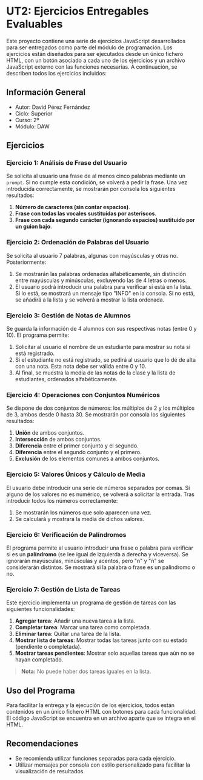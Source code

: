 # UT2: Ejercicios Entregables Evaluables

Este proyecto contiene una serie de ejercicios JavaScript desarrollados para ser entregados como parte del módulo de programación. Los ejercicios están diseñados para ser ejecutados desde un único fichero HTML, con un botón asociado a cada uno de los ejercicios y un archivo JavaScript externo con las funciones necesarias. A continuación, se describen todos los ejercicios incluidos:

## Información General
- Autor: David Pérez Fernández
- Ciclo: Superior
- Curso: 2º
- Módulo: DAW

## Ejercicios

### Ejercicio 1: Análisis de Frase del Usuario
Se solicita al usuario una frase de al menos cinco palabras mediante un `prompt`. Si no cumple esta condición, se volverá a pedir la frase. Una vez introducida correctamente, se mostrarán por consola los siguientes resultados:
1. **Número de caracteres (sin contar espacios)**.
2. **Frase con todas las vocales sustituidas por asteriscos**.
3. **Frase con cada segundo carácter (ignorando espacios) sustituido por un guion bajo**.

### Ejercicio 2: Ordenación de Palabras del Usuario
Se solicita al usuario 7 palabras, algunas con mayúsculas y otras no. Posteriormente:
1. Se mostrarán las palabras ordenadas alfabéticamente, sin distinción entre mayúsculas y minúsculas, excluyendo las de 4 letras o menos.
2. El usuario podrá introducir una palabra para verificar si está en la lista. Si lo está, se mostrará un mensaje tipo "INFO" en la consola. Si no está, se añadirá a la lista y se volverá a mostrar la lista ordenada.

### Ejercicio 3: Gestión de Notas de Alumnos
Se guarda la información de 4 alumnos con sus respectivas notas (entre 0 y 10). El programa permite:
1. Solicitar al usuario el nombre de un estudiante para mostrar su nota si está registrado.
2. Si el estudiante no está registrado, se pedirá al usuario que lo dé de alta con una nota. Esta nota debe ser válida entre 0 y 10.
3. Al final, se muestra la media de las notas de la clase y la lista de estudiantes, ordenados alfabéticamente.

### Ejercicio 4: Operaciones con Conjuntos Numéricos
Se dispone de dos conjuntos de números: los múltiplos de 2 y los múltiplos de 3, ambos desde 0 hasta 30. Se mostrarán por consola los siguientes resultados:
1. **Unión** de ambos conjuntos.
2. **Intersección** de ambos conjuntos.
3. **Diferencia** entre el primer conjunto y el segundo.
4. **Diferencia** entre el segundo conjunto y el primero.
5. **Exclusión** de los elementos comunes a ambos conjuntos.

### Ejercicio 5: Valores Únicos y Cálculo de Media
El usuario debe introducir una serie de números separados por comas. Si alguno de los valores no es numérico, se volverá a solicitar la entrada. Tras introducir todos los números correctamente:
1. Se mostrarán los números que solo aparecen una vez.
2. Se calculará y mostrará la media de dichos valores.

### Ejercicio 6: Verificación de Palíndromos
El programa permite al usuario introducir una frase o palabra para verificar si es un **palíndromo** (se lee igual de izquierda a derecha y viceversa). Se ignorarán mayúsculas, minúsculas y acentos, pero "n" y "ñ" se considerarán distintos. Se mostrará si la palabra o frase es un palíndromo o no.

### Ejercicio 7: Gestión de Lista de Tareas
Este ejercicio implementa un programa de gestión de tareas con las siguientes funcionalidades:
1. **Agregar tarea**: Añadir una nueva tarea a la lista.
2. **Completar tarea**: Marcar una tarea como completada.
3. **Eliminar tarea**: Quitar una tarea de la lista.
4. **Mostrar lista de tareas**: Mostrar todas las tareas junto con su estado (pendiente o completada).
5. **Mostrar tareas pendientes**: Mostrar solo aquellas tareas que aún no se hayan completado.

> **Nota:** No puede haber dos tareas iguales en la lista.

## Uso del Programa
Para facilitar la entrega y la ejecución de los ejercicios, todos están contenidos en un único fichero HTML con botones para cada funcionalidad. El código JavaScript se encuentra en un archivo aparte que se integra en el HTML.

## Recomendaciones
- Se recomienda utilizar funciones separadas para cada ejercicio.
- Utilizar mensajes por consola con estilo personalizado para facilitar la visualización de resultados.
